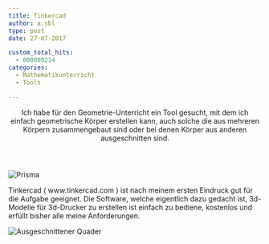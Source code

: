 ```yaml
---
title: Tinkercad
author: a.sbl
type: post
date: 27-07-2017

custom_total_hits:
  - 000000214
categories:
  - Mathematikunterricht
  - Tools

---
```

<header> 

<p id="post-title" class="icon-reverse icon-social-twitter-post">
  Ich habe für den Geometrie-Unterricht ein Tool gesucht, mit dem ich einfach geometrische Körper erstellen kann, auch solche die aus mehreren Körpern zusammengebaut sind oder bei denen Körper aus anderen ausgeschnitten sind.
</p></header> 

<div id="post-content" class="post tag-tools tag-mathematik">
  <p>
    <img src="https://it-teaching.de/blog/content/images/2017/07/tinkercad1-1.png" alt="Prisma" />
  </p>
  
  <p>
    Tinkercad ( www.tinkercad.com ) ist nach meinem ersten Eindruck gut für die Aufgabe geeignet. Die Software, welche eigentlich dazu gedacht ist, 3d-Modelle für 3d-Drucker zu erstellen ist einfach zu bediene, kostenlos und erfüllt bisher alle meine Anforderungen.
  </p>
  
  <p>
    <img src="https://it-teaching.de/blog/content/images/2017/07/tinkercad2.png" alt="Ausgeschnittener Quader" />
  </p>
</div>